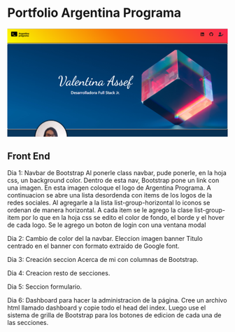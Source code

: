 # Portfolio Argentina Programa

![](./assets/img/Portfolio.png)

## Front End

Dia 1: 
Navbar de Bootstrap
Al ponerle class navbar, pude ponerle, en la hoja css, un background color.
Dentro de esta nav, Bootstrap pone un link con una imagen. En esta imagen coloque el logo de Argentina Programa.
A continuacion se abre una lista desordenda con items de los logos de la redes sociales. 
Al agregarle a la lista list-group-horizontal lo iconos se ordenan de manera horizontal.
A cada item se le agrego la clase list-group-item por lo que en la hoja css se edito el color de fondo, el borde y el hover de cada logo.
Se le agrego un boton de login con una ventana modal

Dia 2:
Cambio de color del la navbar.
Eleccion imagen banner
Titulo centrado en el banner con formato extraido de Google font.

Dia 3:
Creación seccion Acerca de mi con columnas de Bootstrap.

Dia 4:
Creacion resto de secciones.

Dia 5:
Seccion formulario.

Dia 6:
Dashboard para hacer la administracion de la página.
Cree un archivo html llamado dashboard y copie todo el head del index.
Luego use el sistema de grilla de Bootstrap para los botones de edicion de cada una de las secciones.

